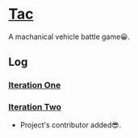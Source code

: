# [Tac](https://github.com/Trevor802/Tac/blob/master/GameDesignDocument.md)
A machanical vehicle battle game:grinning:.

## Log
### [Iteration One](https://github.com/Trevor802/Tac/blob/master/Iterations/IterationOne.md)

### [Iteration Two](https://github.com/Trevor802/Tac/blob/master/Iterations/IterationTwo.md)
- Project's contributor added:sunglasses:.